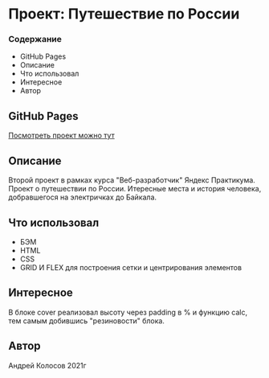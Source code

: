 # Проект: Путешествие по России

### Содержание

- GitHub Pages
- Описание
- Что использовал
- Интересное
- Автор

## GitHub Pages

[Посмотреть проект можно тут](https://andreikolosov.github.io/russian-travel/index.html)

## Описание

Второй проект в рамках курса "Веб-разработчик" Яндекс Практикума.
Проект о путешествии по России.
Итересные места и история человека, добравшегося на электричках до Байкала.

## Что использовал

- БЭМ
- HTML
- CSS
- GRID И FLEX для построения сетки и центрирования элементов

## Интересное

В блоке cover реализовал высоту через padding в % и функцию calc, тем самым добившись "резиновости" блока.

## Автор

Андрей Колосов 2021г
